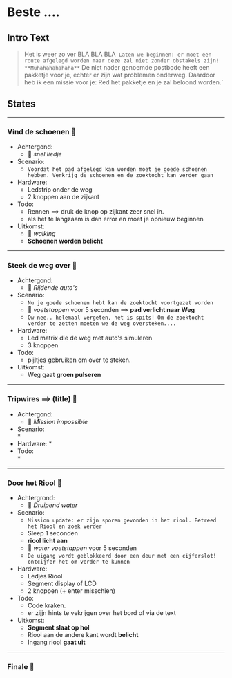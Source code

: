 # Beste ....

## Intro Text

> Het is weer zo ver BLA BLA BLA`
> Laten we beginnen: er moet een route afgelegd worden maar deze zal niet zonder obstakels zijn! **Muhahahahahaha**`
> De niet nader genoemde postbode heeft een pakketje voor je, echter er zijn wat problemen onderweg. Daardoor heb ik een missie voor je: Red het pakketje en je zal beloond worden.`


## States

---
### Vind de schoenen :walking: 
* Achtergond:
	* :musical_note: *snel liedje*
* Scenario:	
	* `Voordat het pad afgelegd kan worden moet je goede schoenen hebben. Verkrijg de schoenen en de zoektocht kan verder gaan`
* Hardware:
	* Ledstrip onder de weg
	* 2 knoppen aan de zijkant
* Todo:
	* Rennen ==> druk de knop op zijkant zeer snel in. 
	* als het te langzaam is dan error en moet je opnieuw beginnen
* Uitkomst:
	* :musical_note: *walking*
	* **Schoenen worden belicht**

---
### Steek de weg over :walking:
* Achtergond:	
	* :musical_note: *Rijdende auto's*
* Scenario:		
	* `Nu je goede schoenen hebt kan de zoektocht voortgezet worden`
	* :musical_note: *voetstappen* voor 5 seconden ==> **pad verlicht naar Weg**
	* `Ow nee.. helemaal vergeten, het is spits! Om de zoektocht verder te zetten moeten we de weg oversteken....`
* Hardware:	
	* Led matrix die de weg met auto's simuleren
	* 3 knoppen
* Todo:		
	* pijltjes gebruiken om over te steken.	
* Uitkomst:
	* Weg gaat **groen pulseren**


---	
### Tripwires ==> (title) :flashlight: 	
* Achtergond:	
	* :musical_note: *Mission impossible*
* Scenario:		
	* 
* Hardware:	
	* 
* Todo:		
	* 

---
### Door het Riool :potable_water: 
* Achtergrond:	
	* :musical_note: *Druipend water*
* Scenario:	
	* `Mission update: er zijn sporen gevonden in het riool. Betreed het Riool en zoek verder`
	* Sleep 1 seconden
	* **riool licht aan** 
	* :musical_note: *water voetstappen* voor 5 seconden
	* `De uigang wordt geblokkeerd door een deur met een cijferslot! ontcijfer het om verder te kunnen`
* Hardware:	
	* Ledjes Riool
	* Segment display of LCD
	* 2 knoppen (+ enter misschien)
* Todo:		
	* Code kraken.
	* er zijjn hints te vekrijgen over het bord of via de text
* Uitkomst:
	* **Segment slaat op hol**
	* Riool aan de andere kant wordt **belicht**
	* Ingang riool **gaat uit**

---
### Finale :checkered_flag: 